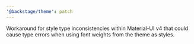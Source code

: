 ```yaml
---
'@backstage/theme': patch
---
```


Workaround for style type inconsistencies within Material-UI v4 that could cause type errors when using font weights from the theme as styles.
